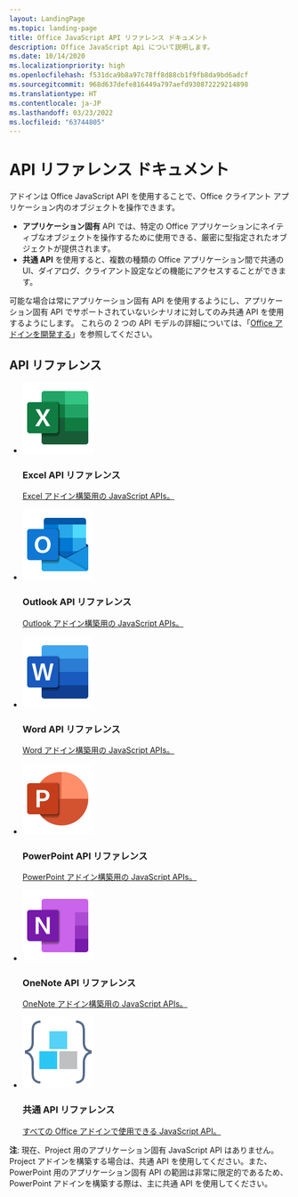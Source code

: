 ```yaml
---
layout: LandingPage
ms.topic: landing-page
title: Office JavaScript API リファレンス ドキュメント
description: Office JavaScript Api について説明します。
ms.date: 10/14/2020
ms.localizationpriority: high
ms.openlocfilehash: f531dca9b8a97c78ff8d88cb1f9fb8da9bd6adcf
ms.sourcegitcommit: 968d637defe816449a797aefd930872229214898
ms.translationtype: HT
ms.contentlocale: ja-JP
ms.lasthandoff: 03/23/2022
ms.locfileid: "63744805"
---
```

# <a name="api-reference-documentation"></a>API リファレンス ドキュメント

アドインは Office JavaScript API を使用することで、Office クライアント アプリケーション内のオブジェクトを操作できます。 

<ul>
    <li><b>アプリケーション固有</b> API では、特定の Office アプリケーションにネイティブなオブジェクトを操作するために使用できる、厳密に型指定されたオブジェクトが提供されます。</li>
    <li><b>共通 API</b> を使用すると、複数の種類の Office アプリケーション間で共通の UI、ダイアログ、クライアント設定などの機能にアクセスすることができます。</li>
</ul>

可能な場合は常にアプリケーション固有 API を使用するようにし、アプリケーション固有 API でサポートされていないシナリオに対してのみ共通 API を使用するようにします。 これらの 2 つの API モデルの詳細については、「<a href="../develop/develop-overview.md#api-models">Office アドインを開発する</a>」を参照してください。

<h2>API リファレンス</h2>

<ul class="panelContent cardsF cols cols3">
    <li>
        <div class="cardSize">
            <div class="cardPadding">
                <div class="card">
                    <div class="cardImageOuter">
                        <div class="cardImage">
                            <a href="/javascript/api/excel"><img src="../images/index/logo-excel.svg" alt="Excel API reference docs" /></a>
                        </div>
                    </div>
                    <div class="cardText">
                        <h3>Excel API リファレンス</h3>
                        <p><a href="/javascript/api/excel">Excel アドイン構築用の JavaScript APIs。</a></p>
                    </div>
                </div>
            </div>
        </div>
    </li>
    <li>
        <div class="cardSize">
            <div class="cardPadding">
                <div class="card">
                    <div class="cardImageOuter">
                        <div class="cardImage">
                            <a href="/javascript/api/outlook"><img src="../images/index/logo-outlook.svg" alt="Outlook API reference docs" /></a>
                        </div>
                    </div>
                    <div class="cardText">
                        <h3>Outlook API リファレンス</h3>
                        <p><a href="/javascript/api/outlook">Outlook アドイン構築用の JavaScript APIs。</a></p>
                    </div>
                </div>
            </div>
        </div>
    </li>
    <li>
        <div class="cardSize">
            <div class="cardPadding">
                <div class="card">
                    <div class="cardImageOuter">
                        <div class="cardImage">
                            <a href="/javascript/api/word"><img src="../images/index/logo-word.svg" alt="Word API reference docs" /></a>
                        </div>
                    </div>
                    <div class="cardText">
                        <h3>Word API リファレンス</h3>
                        <p><a href="/javascript/api/word">Word アドイン構築用の JavaScript APIs。</a></p>
                    </div>
                </div>
            </div>
        </div>
    </li>
    <li>
        <div class="cardSize">
            <div class="cardPadding">
                <div class="card">
                    <div class="cardImageOuter">
                        <div class="cardImage">
                            <a href="/javascript/api/powerpoint"><img src="../images/index/logo-powerpoint.svg" alt="PowerPoint API reference docs" /></a>
                        </div>
                    </div>
                    <div class="cardText">
                        <h3>PowerPoint API リファレンス</h3>
                        <p><a href="/javascript/api/powerpoint">PowerPoint アドイン構築用の JavaScript APIs。</a></p>
                    </div>
                </div>
            </div>
        </div>
    </li>
    <li>
        <div class="cardSize">
            <div class="cardPadding">
                <div class="card">
                    <div class="cardImageOuter">
                        <div class="cardImage">
                            <a href="/javascript/api/onenote"><img src="../images/index/logo-onenote.svg" alt="OneNote API reference docs" /></a>
                        </div>
                    </div>
                    <div class="cardText">
                        <h3>OneNote API リファレンス</h3>
                        <p><a href="/javascript/api/onenote">OneNote アドイン構築用の JavaScript APIs。</a></p>
                    </div>
                </div>
            </div>
        </div>
    </li>
    <li>
        <div class="cardSize">
            <div class="cardPadding">
                <div class="card">
                    <div class="cardImageOuter">
                        <div class="cardImage">
                            <a href="/javascript/api/office"><img src="../images/index-landing-page/i_code-blocks.svg" alt="reference docs" /></a>
                        </div>
                    </div>
                    <div class="cardText">
                        <h3>共通 API リファレンス</h3>
                        <p><a href="/javascript/api/office">すべての Office アドインで使用できる JavaScript API。</a></p>
                    </div>
                </div>
            </div>
        </div>
    </li>
</ul>

<b>注</b>: 現在、Project 用のアプリケーション固有 JavaScript API はありません。Project アドインを構築する場合は、共通 API を使用してください。また、PowerPoint 用のアプリケーション固有 API の範囲は非常に限定的であるため、PowerPoint アドインを構築する際は、主に共通 API を使用してください。

